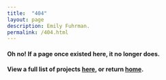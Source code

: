 ```yaml
---
title:  "404"
layout: page
description: Emily Fuhrman.
permalink: /404.html
---
```

#### Oh no! If a page once existed here, it no longer does.

#### View a full list of projects [here](/projects), or return [home](/).